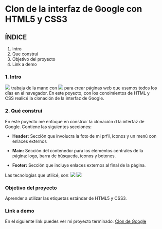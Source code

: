 # Clon de la interfaz de Google con HTML5 y CSS3

## ÍNDICE
1. Intro
2. Que construí
3. Objetivo del proyecto
4. Link a demo

### 1. Intro
<img src="https://img.shields.io/badge/HTML5-E34F26?style=for-the-badge&logo=html5&logoColor=white" /> trabaja de la mano con <img src="https://img.shields.io/badge/CSS3-1572B6?style=for-the-badge&logo=css3&logoColor=white" /> para crear páginas web que usamos todos los días en el navegador. En este poyecto, con los conoimientos de HTML y CSS realicé la clonación de la interfaz de Google.

### 2. Qué construí
En este poyecto me enfoque en construir la clonación d la interfaz de Google.
Contiene las siguientes secciones:

- **Header:** Sección que involucra la foto de mi prfil, iconos y un menú con enlaces externos

- **Main:** Sección del contenedor para los elementos centrales de la página: logo, barra de búsqueda, iconos y botones.
  
- **Footer:** Sección que incluye enlaces externos al final de la página.

Las tecnologias que utilicé, son:
<img src="https://img.shields.io/badge/HTML5-E34F26?style=for-the-badge&logo=html5&logoColor=white" />
<img src="https://img.shields.io/badge/CSS3-1572B6?style=for-the-badge&logo=css3&logoColor=white" />

### Objetivo del proyecto
Aprender a utilizar las etiquetas estándar de HTML5 y CSS3.

### Link a demo
En el siguiente link puedes ver mi proyecto terminado: [Clon de Google](#)

